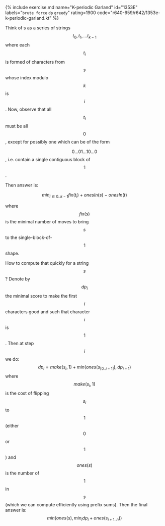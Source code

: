 {% include exercise.md name="K-periodic Garland" id="1353E" labels="`brute force` `dp` `greedy`" rating=1900 code="r640-659/r642/1353e-k-periodic-garland.kt" %}

Think of s as a series of strings $$t_0, t_1, \ldots t_{k-1}$$ where each $$t_i$$ is formed of characters from $$s$$ whose index modulo $$k$$ is $$i$$.  Now, observe that all $$t_i$$ must be all $$0$$, except for possibly one which can be of the form

$$0\ldots01\ldots10\ldots 0$$, i.e. contain a single contiguous block of $$1$$.

Then answer is:

$$min_{i \in 0..k-1} fix(t_i) + onesIn(s) - onesIn(t)$$

where $$fix(s)$$ is the minimal number of moves to bring $$s$$ to the single-block-of-$$1$$ shape.

How to compute that quickly for a string $$s$$?  Denote by $$dp_i$$ the minimal score to make the first $$i$$ characters good and such that character $$i$$ is $$1$$.  Then at step $$i$$ we do:  $$dp_i = make(s_i, 1) + min(ones(s_{[0..i-1]}), dp_{i-1})$$ where $$make(s_i, 1)$$ is the cost of flipping $$s_i$$ to $$1$$ (either $$0$$ or $$1$$) and $$ones(s)$$ is the number of $$1$$ in $$s$$ (which we can compute efficiently using prefix sums).  Then the final answer is: $$min(ones(s), min_i dp_i + ones(s_{i+1..n}))$$
